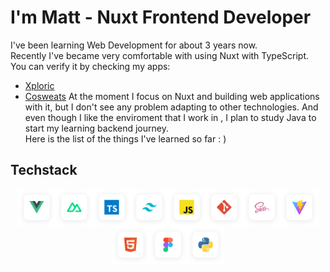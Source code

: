# I'm Matt - Nuxt Frontend Developer

I've been learning Web Development for about 3 years now.<br>
Recently I've became very comfortable with using Nuxt with TypeScript.<br>
You can verify it by checking my apps:
- [Xploric](https://xploric.vercel.app)
- [Cosweats](https://cosweats.vercel.app)
At the moment I focus on Nuxt and building web applications with it, but I don't see any problem adapting to other technologies.
And even though I like the enviroment that I work in , I plan to study Java to start my learning backend journey.<br>
Here is the list of the things I've learned so far : )<br>

## Techstack

<div style="display: flex; flex-wrap: wrap; justify-content: center; align-items: center;">
  <img src="./vue.png" alt="Vue" width="60" height="60" />
  <img src="./nuxt.png" alt="Nuxt" width="60" height="60" />
  <img src="./typescript.png" alt="Typescript" width="60" height="60" />
  <img src="./tailwind.png" alt="Tailwind" width="60" height="60" />
  <img src="./js.png" alt="Javascript" width="60" height="60" />
  <img src="./git.png" alt="Git" width="60" height="60" />
  <img src="./sass.png" alt="Sass" width="60" height="60" />
  <img src="./vite.png" alt="Vite" width="60" height="60" />
  <img src="./html5.png" alt="HTML" width="60" height="60" />
  <img src="./figma.png" alt="Figma" width="60" height="60" />
  <img src="./python.png" alt="Python" width="60" height="60" />
</div>


